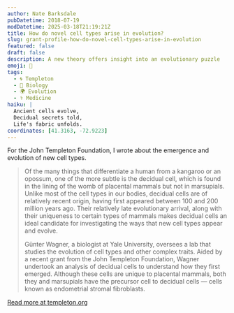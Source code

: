 ```yaml
---
author: Nate Barksdale
pubDatetime: 2018-07-19
modDatetime: 2025-03-18T21:19:21Z
title: How do novel cell types arise in evolution?
slug: grant-profile-how-do-novel-cell-types-arise-in-evolution
featured: false
draft: false
description: A new theory offers insight into an evolutionary puzzle
emoji: 🔬
tags:
  - 🌀 Templeton
  - 🧬 Biology
  - 🌍 Evolution
  - ⚕️ Medicine
haiku: |
  Ancient cells evolve,  
  Decidual secrets told,  
  Life's fabric unfolds.
coordinates: [41.3163, -72.9223]
---
```


For the John Templeton Foundation, I wrote about the emergence and evolution of new cell types.

> Of the many things that differentiate a human from a kangaroo or an opossum, one of the more subtle is the decidual cell, which is found in the lining of the womb of placental mammals but not in marsupials. Unlike most of the cell types in our bodies, decidual cells are of relatively recent origin, having first appeared between 100 and 200 million years ago. Their relatively late evolutionary arrival, along with their uniqueness to certain types of mammals makes decidual cells an ideal candidate for investigating the ways that new cell types appear and evolve.
>
> Günter Wagner, a biologist at Yale University, oversees a lab that studies the evolution of cell types and other complex traits. Aided by a recent grant from the John Templeton Foundation, Wagner undertook an analysis of decidual cells to understand how they first emerged. Although these cells are unique to placental mammals, both they and marsupials have the precursor cell to decidual cells — cells known as endometrial stromal fibroblasts.

[Read more at templeton.org](https://www.templeton.org/grant/how-do-novel-cell-types-arise-in-evolution-2)
